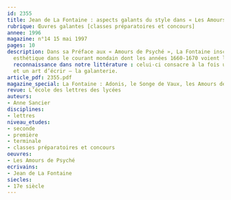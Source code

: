 ```yaml
---
id: 2355
title: Jean de La Fontaine : aspects galants du style dans « Les Amours de Psyché »
rubrique: Œuvres galantes [classes préparatoires et concours]
annee: 1996
magazine: n°14 15 mai 1997
pages: 10
description: Dans sa Préface aux « Amours de Psyché », La Fontaine inscrit son projet
  esthétique dans le courant mondain dont les années 1660-1670 voient la définitive
  reconnaissance dans notre littérature : celui-ci consacre à la fois un art de vivre
  et un art d’écrir – la galanterie.
article_pdf: 2355.pdf
magazine_special: La Fontaine : Adonis, le Songe de Vaux, les Amours de Psyché
revue: L’école des lettres des lycées
auteurs:
- Anne Sancier
disciplines:
- lettres
niveau_etudes:
- seconde
- première
- terminale
- classes préparatoires et concours
oeuvres:
- Les Amours de Psyché
ecrivains:
- Jean de La Fontaine
siecles:
- 17e siècle
---
```

